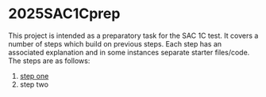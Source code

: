 # 2025SAC1Cprep

This project is intended as a preparatory task for the SAC 1C test. It covers a number of steps which build on previous steps. Each step has an associated explanation and in some instances separate starter files/code. The steps are as follows:
1. [step one](/docs/step1.md)
2. step two

